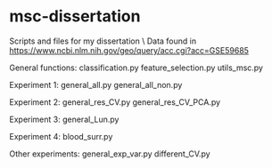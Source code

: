 # msc-dissertation
Scripts and files for my dissertation \\
Data found in https://www.ncbi.nlm.nih.gov/geo/query/acc.cgi?acc=GSE59685

General functions:
classification.py
feature_selection.py
utils_msc.py

Experiment 1:
general_all.py
general_all_non.py

Experiment 2:
general_res_CV.py
general_res_CV_PCA.py

Experiment 3:
general_Lun.py

Experiment 4:
blood_surr.py

Other experiments:
general_exp_var.py
different_CV.py

